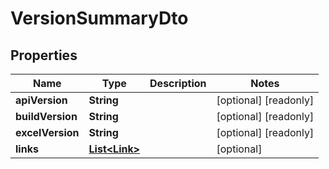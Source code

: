 

# VersionSummaryDto

## Properties

Name | Type | Description | Notes
------------ | ------------- | ------------- | -------------
**apiVersion** | **String** |  |  [optional] [readonly]
**buildVersion** | **String** |  |  [optional] [readonly]
**excelVersion** | **String** |  |  [optional] [readonly]
**links** | [**List&lt;Link&gt;**](Link.md) |  |  [optional]




